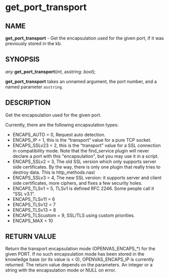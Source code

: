 # get_port_transport

## NAME

**get_port_transport** - Get the encapsulation used for the given port, if it was previously stored in the kb.

## SYNOPSIS

*any* **get_port_transport**(*int*, asstring: *bool*);

**get_port_transport** takes an unnamed argument, the port number, and a named parameter `asstring`. 

## DESCRIPTION

Get the encapsulation used for the given port.

Currently, there are the following encapsulation types:
- ENCAPS_AUTO = 0, Request auto detection.
- ENCAPS_IP = 1, this is the “transport” value for a pure TCP socket.
- ENCAPS_SSLv23 = 2, this is the “transport” value for a SSL connection in compatibility mode. Note that the find_service plugin will never declare a port with this "encapsulation", but you may use it in a script.
- ENCAPS_SSLv2 = 3, The old SSL version which only supports server side certificates. By the way, there is only one plugin that really tries to destroy data. This is http_methods.nasl
- ENCAPS_SSLv3 = 4, The new SSL version: it supports server and client side certificates, more ciphers, and fixes a few security holes.
- ENCAPS_TLSv1 = 5, TLSv1 is defined RFC 2246. Some people call it “SSL v3.1”.
- ENCAPS_TLSv11 = 6
- ENCAPS_TLSv12 = 7
- ENCAPS_TLSv13 = 8
- ENCAPS_TLScustom = 9, SSL/TLS using custom priorities.
- ENCAPS_MAX = 10

## RETURN VALUE

Return the transport encapsulation mode (OPENVAS_ENCAPS_*) for the given PORT.  If no such encapsulation mode has been stored in the knowledge base (or its value is < 0), OPENVAS_ENCAPS_IP is currently returned.
The return value depends on the parameters. An integer or a string with the encapsulation mode or NULL on error.

